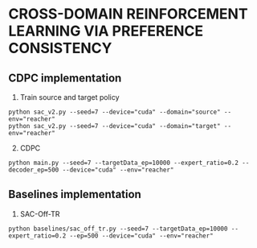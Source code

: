 # CROSS-DOMAIN REINFORCEMENT LEARNING VIA PREFERENCE CONSISTENCY

## CDPC implementation
1. Train source and target policy
```
python sac_v2.py --seed=7 --device="cuda" --domain="source" --env="reacher"
python sac_v2.py --seed=7 --device="cuda" --domain="target" --env="reacher"
```

2. CDPC
```
python main.py --seed=7 --targetData_ep=10000 --expert_ratio=0.2 --decoder_ep=500 --device="cuda" --env="reacher"
```

## Baselines implementation
1. SAC-Off-TR
```
python baselines/sac_off_tr.py --seed=7 --targetData_ep=10000 --expert_ratio=0.2 --ep=500 --device="cuda" --env="reacher"
```